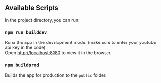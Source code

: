 
## Available Scripts

In the project directory, you can run:

### `npm run builddev`

Runs the app in the development mode. (make sure to enter your youtube api key in the code)<br>
Open [http://localhost:8080](http://localhost:8080) to view it in the browser.

### `npm buildprod`

Builds the app for production to the `public` folder.<br>
